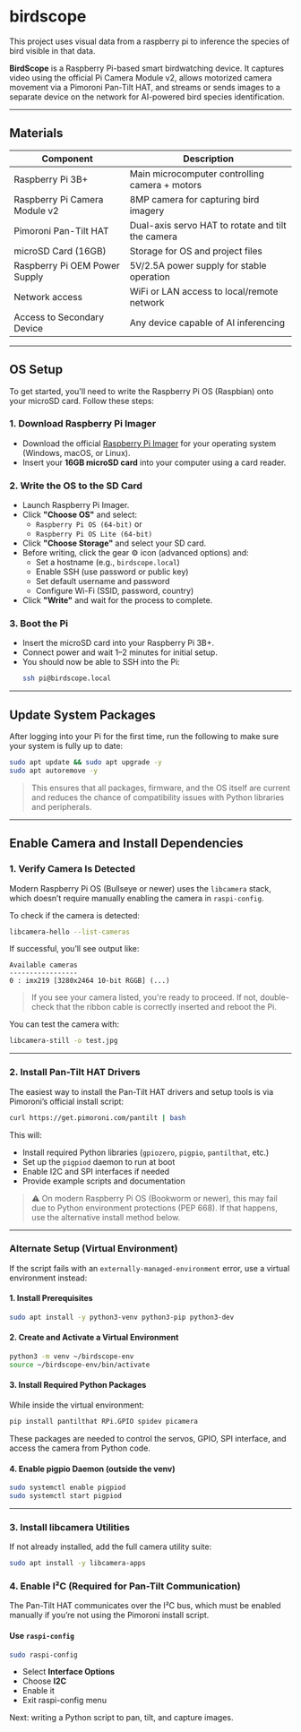 # birdscope
This project uses visual data from a raspberry pi to inference the species of bird visible in that data.

**BirdScope** is a Raspberry Pi-based smart birdwatching device. It captures video using the official Pi Camera Module v2, allows motorized camera movement via a Pimoroni Pan-Tilt HAT, and streams or sends images to a separate device on the network for AI-powered bird species identification.

---

## Materials

| Component                     | Description                                          |
|-------------------------------|------------------------------------------------------|
| Raspberry Pi 3B+              | Main microcomputer controlling camera + motors       |
| Raspberry Pi Camera Module v2 | 8MP camera for capturing bird imagery                |
| Pimoroni Pan-Tilt HAT         | Dual-axis servo HAT to rotate and tilt the camera    |
| microSD Card (16GB)           | Storage for OS and project files                     |
| Raspberry Pi OEM Power Supply | 5V/2.5A power supply for stable operation            |
| Network access                | WiFi or LAN access to local/remote network           |
| Access to Secondary Device    | Any device capable of AI inferencing                 |

---

## OS Setup

To get started, you'll need to write the Raspberry Pi OS (Raspbian) onto your microSD card. Follow these steps:

### 1. Download Raspberry Pi Imager
- Download the official [Raspberry Pi Imager](https://www.raspberrypi.com/software/) for your operating system (Windows, macOS, or Linux).
- Insert your **16GB microSD card** into your computer using a card reader.

### 2. Write the OS to the SD Card
- Launch Raspberry Pi Imager.
- Click **"Choose OS"** and select:
  - `Raspberry Pi OS (64-bit)` or
  - `Raspberry Pi OS Lite (64-bit)`
- Click **"Choose Storage"** and select your SD card.
- Before writing, click the gear ⚙️ icon (advanced options) and:
  - Set a hostname (e.g., `birdscope.local`)
  - Enable SSH (use password or public key)
  - Set default username and password
  - Configure Wi-Fi (SSID, password, country)
- Click **"Write"** and wait for the process to complete.

### 3. Boot the Pi
- Insert the microSD card into your Raspberry Pi 3B+.
- Connect power and wait 1–2 minutes for initial setup.
- You should now be able to SSH into the Pi:
  ```bash
  ssh pi@birdscope.local
  ```

---

## Update System Packages

After logging into your Pi for the first time, run the following to make sure your system is fully up to date:

```bash
sudo apt update && sudo apt upgrade -y
sudo apt autoremove -y
```

> This ensures that all packages, firmware, and the OS itself are current and reduces the chance of compatibility issues with Python libraries and peripherals.

---

## Enable Camera and Install Dependencies

### 1. Verify Camera Is Detected

Modern Raspberry Pi OS (Bullseye or newer) uses the `libcamera` stack, which doesn’t require manually enabling the camera in `raspi-config`.

To check if the camera is detected:

```bash
libcamera-hello --list-cameras
```

If successful, you’ll see output like:

```
Available cameras
-----------------
0 : imx219 [3280x2464 10-bit RGGB] (...)
```

> If you see your camera listed, you're ready to proceed. If not, double-check that the ribbon cable is correctly inserted and reboot the Pi.

You can test the camera with:

```bash
libcamera-still -o test.jpg
```

---

### 2. Install Pan-Tilt HAT Drivers

The easiest way to install the Pan-Tilt HAT drivers and setup tools is via Pimoroni’s official install script:

```bash
curl https://get.pimoroni.com/pantilt | bash
```

This will:
- Install required Python libraries (`gpiozero`, `pigpio`, `pantilthat`, etc.)
- Set up the `pigpiod` daemon to run at boot
- Enable I2C and SPI interfaces if needed
- Provide example scripts and documentation

> ⚠️ On modern Raspberry Pi OS (Bookworm or newer), this may fail due to Python environment protections (PEP 668). If that happens, use the alternative install method below.

---

### Alternate Setup (Virtual Environment)

If the script fails with an `externally-managed-environment` error, use a virtual environment instead:

#### 1. Install Prerequisites

```bash
sudo apt install -y python3-venv python3-pip python3-dev
```

#### 2. Create and Activate a Virtual Environment

```bash
python3 -m venv ~/birdscope-env
source ~/birdscope-env/bin/activate
```

#### 3. Install Required Python Packages

While inside the virtual environment:

```bash
pip install pantilthat RPi.GPIO spidev picamera
```

These packages are needed to control the servos, GPIO, SPI interface, and access the camera from Python code.

#### 4. Enable pigpio Daemon (outside the venv)

```bash
sudo systemctl enable pigpiod
sudo systemctl start pigpiod
```

---

### 3. Install libcamera Utilities

If not already installed, add the full camera utility suite:

```bash
sudo apt install -y libcamera-apps
```

### 4. Enable I²C (Required for Pan-Tilt Communication)

The Pan-Tilt HAT communicates over the I²C bus, which must be enabled manually if you’re not using the Pimoroni install script.

#### Use `raspi-config`

```bash
sudo raspi-config
```

- Select **Interface Options**
- Choose **I2C**
- Enable it
- Exit raspi-config menu

Next: writing a Python script to pan, tilt, and capture images.
